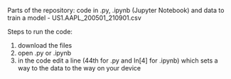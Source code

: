 Parts of the repository: code in .py, .ipynb (Jupyter Notebook) and data to train a model - US1.AAPL_200501_210901.csv

Steps to run the code:
1) download the files
2) open .py or .ipynb 
3) in the code edit a line (44th for .py and In[4] for .ipynb) which sets a way to the data to the way on your device
